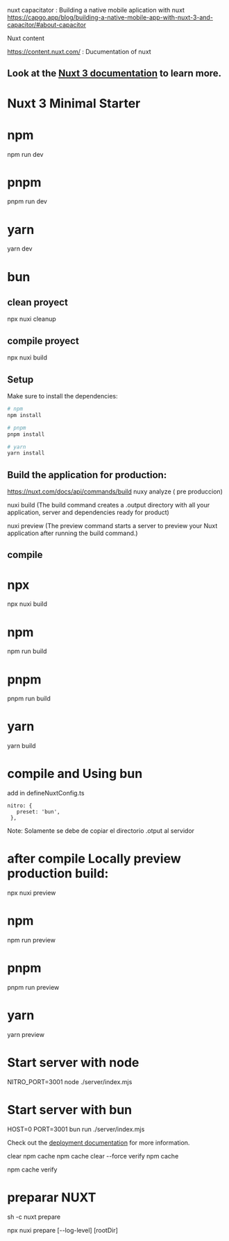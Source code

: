 nuxt capacitator :  Building a native mobile aplication with nuxt
https://capgo.app/blog/building-a-native-mobile-app-with-nuxt-3-and-capacitor/#about-capacitor

Nuxt content

https://content.nuxt.com/ : Ducumentation of nuxt

## Look at the [Nuxt 3 documentation](https://nuxt.com/docs/getting-started/introduction) to learn more.

# Nuxt 3 Minimal Starter

# npm
npm run dev

# pnpm
pnpm run dev

# yarn
yarn dev

# bun 

## clean proyect
npx nuxi cleanup  

## compile proyect
npx nuxi build

## Setup

Make sure to install the dependencies:

```bash
# npm
npm install

# pnpm
pnpm install

# yarn
yarn install
```

## Build the application for production:

https://nuxt.com/docs/api/commands/build
nuxy analyze ( pre produccion)

nuxi build (The build command creates a .output directory with all your application, server and dependencies ready for product)

nuxi preview (The preview command starts a server to preview your Nuxt application after running the build command.)


## compile

# npx
npx nuxi build

# npm
npm run build

# pnpm
pnpm run build

# yarn
yarn build

# compile and Using bun 

  add in defineNuxtConfig.ts
  
    nitro: {
       preset: 'bun',
     },


   Note: Solamente se debe de copiar el directorio .otput al servidor 


# after compile Locally preview production build:
npx nuxi preview

# npm
npm run preview

# pnpm
pnpm run preview

# yarn
yarn preview

# Start server with node
NITRO_PORT=3001 node ./server/index.mjs

# Start server with bun
HOST=0 PORT=3001 bun run ./server/index.mjs

Check out the [deployment documentation](https://nuxt.com/docs/getting-started/deployment) for more information.

clear npm cache
npm cache clear --force
verify npm cache

npm cache verify

# preparar NUXT
sh -c nuxt prepare

npx nuxi prepare [--log-level] [rootDir]
